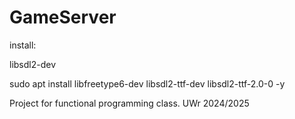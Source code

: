 # GameServer

install:

libsdl2-dev

sudo apt install libfreetype6-dev libsdl2-ttf-dev libsdl2-ttf-2.0-0 -y

Project for functional programming class.
UWr 2024/2025
